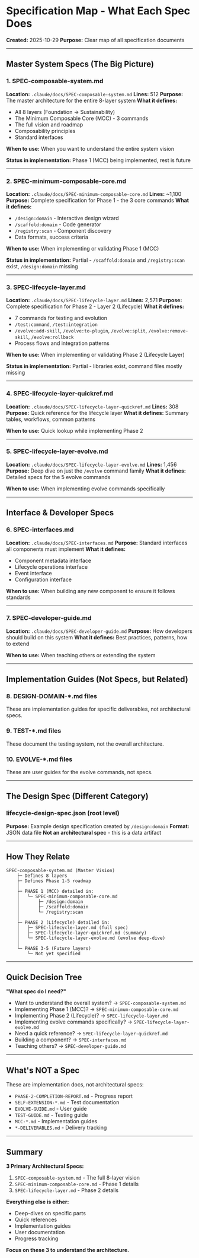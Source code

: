 # Specification Map - What Each Spec Does

**Created:** 2025-10-29
**Purpose:** Clear map of all specification documents

---

## Master System Specs (The Big Picture)

### 1. **SPEC-composable-system.md**

**Location:** `.claude/docs/SPEC-composable-system.md`
**Lines:** 512
**Purpose:** The master architecture for the entire 8-layer system
**What it defines:**

- All 8 layers (Foundation → Sustainability)
- The Minimum Composable Core (MCC) - 3 commands
- The full vision and roadmap
- Composability principles
- Standard interfaces

**When to use:** When you want to understand the entire system vision

**Status in implementation:** Phase 1 (MCC) being implemented, rest is future

---

### 2. **SPEC-minimum-composable-core.md**

**Location:** `.claude/docs/SPEC-minimum-composable-core.md`
**Lines:** ~1,100
**Purpose:** Complete specification for Phase 1 - the 3 core commands
**What it defines:**

- `/design:domain` - Interactive design wizard
- `/scaffold:domain` - Code generator
- `/registry:scan` - Component discovery
- Data formats, success criteria

**When to use:** When implementing or validating Phase 1 (MCC)

**Status in implementation:** Partial - `/scaffold:domain` and `/registry:scan` exist, `/design:domain` missing

---

### 3. **SPEC-lifecycle-layer.md**

**Location:** `.claude/docs/SPEC-lifecycle-layer.md`
**Lines:** 2,571
**Purpose:** Complete specification for Phase 2 - Layer 2 (Lifecycle)
**What it defines:**

- 7 commands for testing and evolution
- `/test:command`, `/test:integration`
- `/evolve:add-skill`, `/evolve:to-plugin`, `/evolve:split`, `/evolve:remove-skill`, `/evolve:rollback`
- Process flows and integration patterns

**When to use:** When implementing or validating Phase 2 (Lifecycle Layer)

**Status in implementation:** Partial - libraries exist, command files mostly missing

---

### 4. **SPEC-lifecycle-layer-quickref.md**

**Location:** `.claude/docs/SPEC-lifecycle-layer-quickref.md`
**Lines:** 308
**Purpose:** Quick reference for the lifecycle layer
**What it defines:** Summary tables, workflows, common patterns

**When to use:** Quick lookup while implementing Phase 2

---

### 5. **SPEC-lifecycle-layer-evolve.md**

**Location:** `.claude/docs/SPEC-lifecycle-layer-evolve.md`
**Lines:** 1,456
**Purpose:** Deep dive on just the `/evolve` command family
**What it defines:** Detailed specs for the 5 evolve commands

**When to use:** When implementing evolve commands specifically

---

## Interface & Developer Specs

### 6. **SPEC-interfaces.md**

**Location:** `.claude/docs/SPEC-interfaces.md`
**Purpose:** Standard interfaces all components must implement
**What it defines:**

- Component metadata interface
- Lifecycle operations interface
- Event interface
- Configuration interface

**When to use:** When building any new component to ensure it follows standards

---

### 7. **SPEC-developer-guide.md**

**Location:** `.claude/docs/SPEC-developer-guide.md`
**Purpose:** How developers should build on this system
**What it defines:** Best practices, patterns, how to extend

**When to use:** When teaching others or extending the system

---

## Implementation Guides (Not Specs, but Related)

### 8. **DESIGN-DOMAIN-\*.md files**

These are implementation guides for specific deliverables, not architectural specs.

### 9. **TEST-\*.md files**

These document the testing system, not the overall architecture.

### 10. **EVOLVE-\*.md files**

These are user guides for the evolve commands, not specs.

---

## The Design Spec (Different Category)

### **lifecycle-design-spec.json** (root level)

**Purpose:** Example design specification created by `/design:domain`
**Format:** JSON data file
**Not an architectural spec** - this is a data artifact

---

## How They Relate

```
SPEC-composable-system.md (Master Vision)
    ├─ Defines 8 layers
    ├─ Defines Phase 1-5 roadmap
    │
    ├─ PHASE 1 (MCC) detailed in:
    │   └─ SPEC-minimum-composable-core.md
    │       ├─ /design:domain
    │       ├─ /scaffold:domain
    │       └─ /registry:scan
    │
    ├─ PHASE 2 (Lifecycle) detailed in:
    │   ├─ SPEC-lifecycle-layer.md (full spec)
    │   ├─ SPEC-lifecycle-layer-quickref.md (summary)
    │   └─ SPEC-lifecycle-layer-evolve.md (evolve deep-dive)
    │
    └─ PHASE 3-5 (Future layers)
        └─ Not yet specified
```

---

## Quick Decision Tree

**"What spec do I need?"**

- Want to understand the overall system? → `SPEC-composable-system.md`
- Implementing Phase 1 (MCC)? → `SPEC-minimum-composable-core.md`
- Implementing Phase 2 (Lifecycle)? → `SPEC-lifecycle-layer.md`
- Implementing evolve commands specifically? → `SPEC-lifecycle-layer-evolve.md`
- Need a quick reference? → `SPEC-lifecycle-layer-quickref.md`
- Building a component? → `SPEC-interfaces.md`
- Teaching others? → `SPEC-developer-guide.md`

---

## What's NOT a Spec

These are implementation docs, not architectural specs:

- `PHASE-2-COMPLETION-REPORT.md` - Progress report
- `SELF-EXTENSION-*.md` - Test documentation
- `EVOLVE-GUIDE.md` - User guide
- `TEST-GUIDE.md` - Testing guide
- `MCC-*.md` - Implementation guides
- `*-DELIVERABLES.md` - Delivery tracking

---

## Summary

**3 Primary Architectural Specs:**

1. `SPEC-composable-system.md` - The full 8-layer vision
2. `SPEC-minimum-composable-core.md` - Phase 1 details
3. `SPEC-lifecycle-layer.md` - Phase 2 details

**Everything else is either:**

- Deep-dives on specific parts
- Quick references
- Implementation guides
- User documentation
- Progress tracking

**Focus on these 3 to understand the architecture.**
